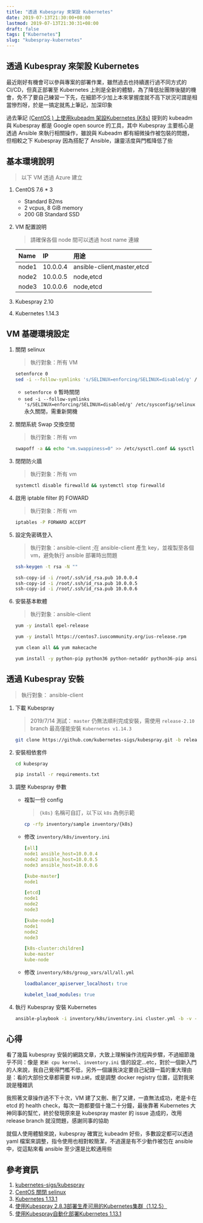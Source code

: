 ```yaml
---
title: "透過 Kubespray 來架設 Kubernetes"
date: 2019-07-13T21:30:00+08:00
lastmod: 2019-07-13T21:30:31+08:00
draft: false
tags: ["Kubernetes"]
slug: "kubespray-kubernetes"
---
```


## 透過 Kubespray 來架設 Kubernetes

最近剛好有機會可以參與專案的部署作業，雖然過去也持續進行過不同方式的 CI/CD，但真正部署至 Kubernetes 上則是全新的體驗，為了降低扯團隊後腿的機會，免不了要自己練習一下先，在細節不少加上本來掌握度就不高下狀況可謂是相當慘烈呀，於是一搞定就馬上筆記，加深印象

過去筆記 [(CentOS ) 上使用kubeadm 架設Kubernetes (K8s)](https://blog.yowko.com/centos-kubeadm-kubernetes/) 提到的 kubeadm 與 Kubespray 都是 Google open source 的工具，其中 Kubespray 主要核心是透過 Ansible 來執行相關操作，雖說與 Kubeadm 都有細微操作被包裝的問題，但相較之下 Kubespray 因為搭配了 Ansible，讓靈活度與門檻降低了些

## 基本環境說明

> 以下 VM 透過 Azure 建立

1. CentOS 7.6 * 3

    - Standard B2ms
    - 2 vcpus, 8 GiB memory
    - 200 GB Standard SSD

2. VM 配置說明

    > 請確保各個 node 間可以透過 host name 連線

    Name|IP|用途
    :---|:---|:---
    node1| 10.0.0.4|ansible-client,master,etcd
    node2| 10.0.0.5|node,etcd
    node3| 10.0.0.6|node,etcd

3. Kubespray 2.10
4. Kubernetes 1.14.3

## VM 基礎環境設定

1. 關閉 selinux

    > 執行對象：所有 VM

    ```bash
    setenforce 0
    sed -i --follow-symlinks 's/SELINUX=enforcing/SELINUX=disabled/g' /etc/sysconfig/selinux
    ```

    - `setenforce 0` 暫時關閉
    - `sed -i --follow-symlinks 's/SELINUX=enforcing/SELINUX=disabled/g' /etc/sysconfig/selinux` 永久關閉，需重新開機

2. 關閉系統 Swap 交換空間

    > 執行對象：所有 vm

    ```bash
    swapoff -a && echo "vm.swappiness=0" >> /etc/sysctl.conf && sysctl -p && free –h
    ```

3. 閉閉防火牆

    > 執行對象：所有 vm

    ```bash
    systemctl disable firewalld && systemctl stop firewalld
    ```

4. 啟用 iptable filter 的 FOWARD

    > 執行對象：所有 vm

    ```bash
    iptables -P FORWARD ACCEPT
    ```

5. 設定免密碼登入

    > 執行對象：ansible-client ;在 ansible-client 產生 key，並複製至各個 vm，避免執行 ansible 部署時出問題

    ```bash
    ssh-keygen -t rsa -N ""

    ssh-copy-id -i /root/.ssh/id_rsa.pub 10.0.0.4
    ssh-copy-id -i /root/.ssh/id_rsa.pub 10.0.0.5
    ssh-copy-id -i /root/.ssh/id_rsa.pub 10.0.0.6  
    ```

6. 安裝基本軟體

    > 執行對象：ansible-client

    ```bash
    yum -y install epel-release

    yum -y install https://centos7.iuscommunity.org/ius-release.rpm

    yum clean all && yum makecache

    yum install -y python-pip python36 python-netaddr python36-pip ansible git
    ```

## 透過 Kubespray 安裝

> 執行對象： ansible-client

1. 下載 Kubespray

    > 2019/7/14 測試： `master` 仍無法順利完成安裝，需使用 `release-2.10` branch 最高僅能安裝 `Kubernetes v1.14.3`

    ```bash
    git clone https://github.com/kubernetes-sigs/kubespray.git -b release-2.10
    ```

2. 安裝相依套件

    ```bash
    cd kubespray

    pip install -r requirements.txt
    ```

3. 調整 Kubespray 參數

    - 複製一份 config

        > `{k8s}` 名稱可自訂，以下以 `k8s` 為例示範

        ```bash
        cp -rfp inventory/sample inventory/{k8s}
        ```

    - 修改 `inventory/k8s/inventory.ini`

        ```yml
        [all]
        node1 ansible_host=10.0.0.4
        node2 ansible_host=10.0.0.5
        node3 ansible_host=10.0.0.6

        [kube-master]
        node1

        [etcd]
        node1
        node2
        node3

        [kube-node]
        node1
        node2
        node3

        [k8s-cluster:children]
        kube-master
        kube-node
        ```

    - 修改 `inventory/k8s/group_vars/all/all.yml`

        ```yml
        loadbalancer_apiserver_localhost: true

        kubelet_load_modules: true
        ```

4. 執行 Kubespray 安裝 Kubernetes

    ```bash
    ansible-playbook -i inventory/k8s/inventory.ini cluster.yml -b -v -k
    ```

## 心得

看了幾篇 kubespray 安裝的網路文章，大致上理解操作流程與步驟，不過細節幾乎不同：像是 `更新 cpu kernel`、`inventory.ini` 值的設定...etc，對於一個新入門的人來說，我自己覺得門檻不低，另外一個讓我決定要自己紀錄一篇的重大理由是：看的大部份文章都需要 `科學上網`，或是調整 docker registry 位置，這對我來說是種雜訊

我照著文章操作過不下十次，VM 建了又刪、刪了又建，一直無法成功，老是卡在 etcd 的 health check，每次一跑都要個十幾二十分鐘，最後靠著  Kubernetes 大神同事的幫忙，終於發現原來是 kubespray master 的 issue 造成的，改用 release branch 就沒問題，感謝同事的協助

就個人使用體驗來說，kubespray 確實比 kubeadm 好些，多數設定都可以透過 yaml 檔案來調整，指令使用也相對較簡潔，不過還是有不少動作被包在 ansible 中，從這點來看 ansible 至少還是比較通用些

## 參考資訊

1. [kubernetes-sigs/kubespray](https://github.com/kubernetes-sigs/kubespray)
2. [CentOS 關閉 selinux](https://blog.xuite.net/tolarku/blog/195633562-CentOS+%E9%97%9C%E9%96%89+selinux)
3. [Kubernetes 1.13.1](https://jicki.me/kubernetes/docker/2018/12/21/k8s-1.13.1-kubespray/)
4. [使用Kubespray 2.8.3部署生產可用的Kubernetes集群（1.12.5）](http://www.itmuch.com/install/kubernetes-deploy-by-kubespray2.8.3/)
5. [使用Kubespray自動化部署Kubernetes 1.13.1](https://www.kubernetes.org.cn/5012.html)
